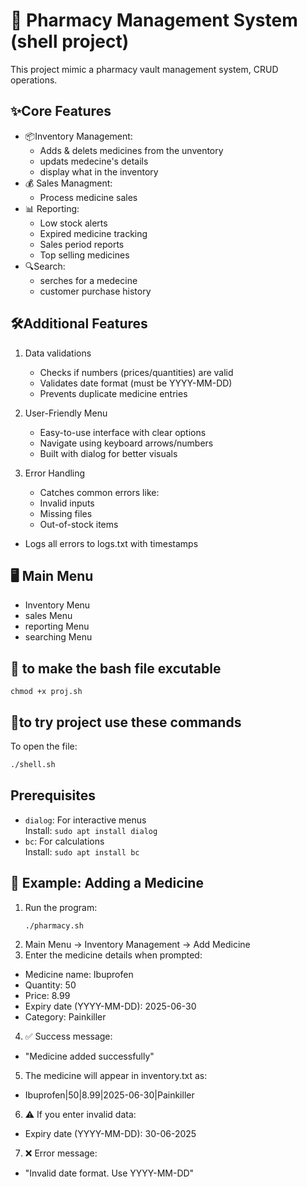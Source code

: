 #  🏥 Pharmacy Management System (shell project)
This project mimic a pharmacy vault management system, CRUD operations.


## ✨Core Features

- 📦Inventory Management:
    - Adds & delets medicines from the unventory
    - updats medecine's details
    - display what in the inventory
- 💰 Sales Managment:
    - Process medicine sales
- 📊 Reporting:
    - Low stock alerts
    - Expired medicine tracking
    - Sales period reports
    - Top selling medicines 
- 🔍Search:
    - serches for a medecine
    - customer purchase history

## 🛠️Additional Features
1. Data validations
   - Checks if numbers (prices/quantities) are valid
   - Validates date format (must be YYYY-MM-DD)
   - Prevents duplicate medicine entries

2. User-Friendly Menu
   - Easy-to-use interface with clear options
   - Navigate using keyboard arrows/numbers
   - Built with dialog for better visuals

3. Error Handling
   - Catches common errors like:
   - Invalid inputs
   - Missing files
   - Out-of-stock items

- Logs all errors to logs.txt with timestamps


## 🖥️ Main Menu
- Inventory Menu
- sales Menu
- reporting Menu
- searching Menu


## 🚀 to make the bash file excutable

```
chmod +x proj.sh
```

## 🚀to try project use these commands

To open the file:
```bash
./shell.sh
```
## Prerequisites
- `dialog`: For interactive menus  
  Install: `sudo apt install dialog`
- `bc`: For calculations  
  Install: `sudo apt install bc`

## 💊 Example: Adding a Medicine

1. Run the program:
   ```bash
   ./pharmacy.sh
2. Main Menu → Inventory Management → Add Medicine
3. Enter the medicine details when prompted:
- Medicine name: Ibuprofen
- Quantity: 50
- Price: 8.99
- Expiry date (YYYY-MM-DD): 2025-06-30
- Category: Painkiller
4. ✅ Success message:
- "Medicine added successfully"
5. The medicine will appear in inventory.txt as:
- Ibuprofen|50|8.99|2025-06-30|Painkiller
6.  ⚠️ If you enter invalid data:
- Expiry date (YYYY-MM-DD): 30-06-2025
7. ❌ Error message:
- "Invalid date format. Use YYYY-MM-DD"

